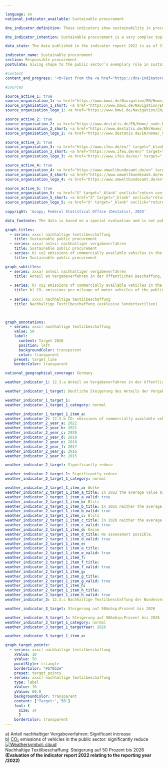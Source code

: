 ```yaml
---

language: en        
national_indicator_available: Sustainable procurement        

dns_indicator_definition: These indicators show sustainability in procurement through the examples of paper and the <abbr title="Carbon dioxide" tabindex="0">CO₂</abbr> emissions of motor vehicles. Each is depicted as an index using 2015&nbsp;as its base year.<br>Indicator 12.3.a ”Paper bearing the Blue Angel label as a proportion of the total paper consumption of the direct federal administration” measures what proportion of total paper procured for the direct federal administration is certified with the Blue Angel ecolabel. Since reporting year 2018, only non-coloured A4-sized printer and copier paper is recorded.<br>Indicator 12.3.b “CO₂ emissions of publicity owned vehicles by distance travelled” shows the <abbr title="Carbon dioxide" tabindex="0">CO₂</abbr> emissions of publicly owned vehicles in relation to the distances they travel.        

dns_indicator_intention: Sustainable procurement is a very complex topic. Product-specific indicators are examined here as examples. While the proportion of paper bearing the Blue Angel ecolabel is supposed to reach 95&nbsp;% of the direct federal administration’s total paper use by 2020, the ratio of <abbr title="Carbon dioxide" tabindex="0">CO₂</abbr> emissions to distance travelled is supposed to continue sinking. The public sector accounts for a considerable share of demand for products and services. It is therefore aimed that establishing sustainable development as a guiding principle of public procurement and reinforcing sustainability criteria within public procurement will serve as a lever to increase provision of sustainable products. The Federal Government’s aim is to strengthen sustainability across public procurement generally.        

data_state: The data published in the indicator report 2022 is as of 31 October 2022. The data shown on this platform is updated regularly, so that more current data may be available online than published in the <a href="https://dns-indikatoren.de/assets/Publikationen/Indikatorenberichte/2022.pdf">indicator report 2022</a>.        

indicator_name: Sustainable procurement        
section: Responsible procurement        
postulate: Giving shape to the public sector’s exemplary role in sustainable procurement        

#content         
content_and_progress: '<b>Text from the <a href="https://dns-indikatoren.de/assets/Publikationen/Indikatorenberichte/2022.pdf">Indicator Report 2022&nbsp;</a></b><br><br><b><i>Paper with Blue Angel certification as a proportion of the direct federal administration’s total paper consumption</i></b><br><br>The data used to calculate the proportion of Blue Angel-certified paper in the direct federal administration’s total paper consumption are collated through the monitoring of the Programme of Sustainability Measures being conducted by the Federal Chancellery and supported by the Centre of Excellence for Sustainable Procurement at the Procurement Office of the Federal Ministry of the Interior. The Blue Angel is an ecolabel for environmentally friendly products and services. When awarded to paper, it means that 100&nbsp;% of the paper fibres were recovered from wastepaper and that no harmful chemicals or bleaching agents were used in the production process.<br><br>According to the preliminary data, the proportion of Blue Angel-certified paper rose by around 113&nbsp;% between 2015&nbsp;and 2020. In 2015, 45&nbsp;% of all the paper used by the direct federal administration bore the Blue Angel label; that figure had risen to 96&nbsp;% by 2020. This equates to an increase of 112.9&nbsp;% (or an index value of 212.9). The indicator is thus in line with the target set in the Programme of Sustainability Measures to raise the use of paper with the Blue Angel label to 95&nbsp;% by 2020. Total paper consumption decreased in 2020&nbsp;by 14.1&nbsp;% compared to previous year (from about 993&nbsp;to 852&nbsp;million sheet of paper), resulting in a 33.4&nbsp;% reduction in total paper consumption between 2015&nbsp;and 2020.<br><br>When comparing the data over time, it should be noted that there was a change in methodology in 2018&nbsp;regarding the definition of paper. Since the 2018&nbsp;reporting year, only non-coloured A4-sized printer and copier paper has been included in the data. The reduction in total paper use can in part be traced to this methodological change.<br><br>More generally, it should be noted that the use of Blue Angel-certified paper has limited relevance in terms of sustainable procurement overall, as paper accounts for a small proportion of the total financial volumes involved in procurement for the public sector.<br><br><b><i><abbr title="Carbon dioxide" tabindex="0">CO₂</abbr> emissions of motor vehicles of the public sector mileage</i></b><br><br>The data on publicly owned vehicles are provided by the environmental economic accounts compiled by the Federal Statistical Office using the <abbr title="Transport Emission Model" tabindex="0">TREMOD</abbr> (Transport Emissions Estimation Model) database at the Institute for Energy and Environmental Research. The public sector comprises the Federal Government, the Länder and municipalities, the police, the Federal Border Police and the fire services.<br><br>Due to methodological changes in 2016, the comparability of the data is limited.<br><br>If, instead of looking at publicly owned vehicles, one focuses on vehicles owned by the direct federal administration, average <abbr title="Carbon dioxide" tabindex="0">CO₂</abbr> emissions amounted to 223.6&nbsp;grams per kilometre travelled in 2020.<br><br>The direct federal administration encompasses Federal Government’s own central and subordinate authorities, which are legally dependent. The data on <abbr title="Carbon dioxide" tabindex="0">CO₂</abbr> emissions per kilometre travelled for vehicles owned by the direct federal administration are provided by German Environment Agency. As for the data on publicly owned vehicles, the direct federal administration figures count all passenger vehicles weighing up to 3.5&nbsp;tonnes but not light commercial vehicles within that class.<br><br>Between 2015&nbsp;and 2017, the proportion of vehicles newly acquired for the direct federal administration that produced emissions lower than 50&nbsp;grams <abbr title="Carbon dioxide" tabindex="0">CO₂</abbr> per kilometre rose from 2.6&nbsp;% to 4.1&nbsp;% of all newly purchased vehicles. That share fell back to 3.3&nbsp;% in 2018. The provisional data show it falling further in 2019, to 2.4&nbsp;%, however, the value increased to 8.5&nbsp;% in 2020.<br><br>The indicator under consideration here relates only to the environmental aspect of sustainability. Moreover, it only covers the <abbr title="Carbon dioxide" tabindex="0">CO₂</abbr> emissions released during the vehicles’ operation. Looking at their entire life-cycle costs, there are more greenhouse-gas emissions, occurring during the processes of manufacturing and waste disposal, which would have to be taken into account for a conclusive indicator. In addition, the sustainability of electric vehicles depends on whether the electricity powering them comes from conventional or renewable sources.'                

#Sources        

source_active_1: true
source_organisation_1: <a href="https://www.bmwi.de/Navigation/EN/Home/home.html" target="_blank" onclick="return confirm_alert('the Federal Ministry for Economic Affairs and Climate Action', 'En')">Federal Ministry for Economic Affairs and Climate Action</a>
source_organisation_1_short: <a href="https://www.bmwi.de/Navigation/EN/Home/home.html" target="_blank" onclick="return confirm_alert('the Federal Ministry for Economic Affairs and Climate Action', 'En')">Federal Ministry for Economic Affairs and Climate Action</a>
source_organisation_logo_1: <a href="https://www.bmwi.de/Navigation/EN/Home/home.html" target="_blank" onclick="return confirm_alert('the Federal Ministry for Economic Affairs and Climate Action', 'En')"><img src="https://dnsTestEnvironment.github.io/dns-indicators/public/OrgImgEn/bmwk.png" alt="Federal Ministry for Economic Affairs and Climate Action" title=" Click here to visit the homepage of the organizationFederal Ministry for Economic Affairs and Climate Action" style="height:60px; width:148px; border:transparent"/></a>

source_active_2: true
source_organisation_2: <a href="https://www.destatis.de/EN/Home/_node.html" target="_blank">Federal Statistical Office</a>
source_organisation_2_short: <a href="https://www.destatis.de/EN/Home/_node.html" target="_blank">Federal Statistical Office</a>
source_organisation_logo_2: <a href="https://www.destatis.de/EN/Home/_node.html" target="_blank"><img src="https://dnsTestEnvironment.github.io/dns-indicators/public/OrgImgEn/destatis.png" alt="Federal Statistical Office" title=" Click here to visit the homepage of the organizationFederal Statistical Office" style="height:60px; width:148px; border:transparent"/></a>

source_active_3: true
source_organisation_3: <a href="https://www.ifeu.de/en/" target="_blank" onclick="return confirm_alert('the Institute for Energy and Environmental Research', 'En')">Institute for Energy and Environmental Research</a>
source_organisation_3_short: <a href="https://www.ifeu.de/en/" target="_blank" onclick="return confirm_alert('the Institute for Energy and Environmental Research', 'En')">Institute for Energy and Environmental Research</a>
source_organisation_logo_3: <a href="https://www.ifeu.de/en/" target="_blank" onclick="return confirm_alert('the Institute for Energy and Environmental Research', 'En')"><img src="https://dnsTestEnvironment.github.io/dns-indicators/public/OrgImgEn/ifeu.png" alt="Institute for Energy and Environmental Research" title=" Click here to visit the homepage of the organizationInstitute for Energy and Environmental Research" style="height:60px; width:148px; border:transparent"/></a>

source_active_4: true
source_organisation_4: <a href="https://www.umweltbundesamt.de/en" target="_blank" onclick="return confirm_alert('the German Environment Agency', 'En')">German Environment Agency</a>
source_organisation_4_short: <a href="https://www.umweltbundesamt.de/en" target="_blank" onclick="return confirm_alert('the German Environment Agency', 'En')">German Environment Agency</a>
source_organisation_logo_4: <a href="https://www.umweltbundesamt.de/en" target="_blank" onclick="return confirm_alert('the German Environment Agency', 'En')"><img src="https://dnsTestEnvironment.github.io/dns-indicators/public/OrgImgEn/uba.png" alt="German Environment Agency" title=" Click here to visit the homepage of the organizationGerman Environment Agency" style="height:60px; width:148px; border:transparent"/></a>

source_active_5: true
source_organisation_5: <a href="X" target="_blank" onclick="return confirm_alert('X', 'En')">X</a>
source_organisation_5_short: <a href="X" target="_blank" onclick="return confirm_alert('X', 'En')">X</a>
source_organisation_logo_5: <a href="X" target="_blank" onclick="return confirm_alert('X', 'En')"><img src="https://dnsTestEnvironment.github.io/dns-indicators/public/OrgImgEn/X.png" alt="X" title=" Click here to visit the homepage of the organizationX" style="height:60px; width:148px; border:transparent"/></a>
        
copyright: '&copy; Federal Statistical Office (Destatis), 2025'        

data_footnote: The data is based on a special evaluation and is not publicly available.        

graph_titles: 
  - series: xxxc) nachhaltige textilbeschaffung
    title: Sustainable public procurement
  - series: xxxa) anteil nachhaltiger vergabeverfahren
    title: Sustainable public procurement
  - series: b) co2 emissions of commercially available vehicles in the public sector
    title: Sustainable public procurement        

graph_subtitles: 
  - series: xxxa) anteil nachhaltiger vergabeverfahren
    title: Anteil an Vergabeverfahren in der öffentlichen Beschaffung, bei denen mindestens ein Nachhaltigkeitskriterium berücksichtigt wurde
    
  - series: b) co2 emissions of commercially available vehicles in the public sector
    title: b) CO₂ emissions per mileage of motor vehicles of the public sector
    
  - series: xxxc) nachhaltige textilbeschaffung
    title: Nachhaltige Textilbeschaffung (exklusive Sondertextilien)
            


graph_annotations:
  - series: xxxc) nachhaltige textilbeschaffung
    value: 50
    label:
      content: Target 2026
      position: left
      backgroundColor: transparent
      color: transparent
    preset: target_line
    borderColor: transparent                

national_geographical_coverage: Germany        

weather_indicator_1: 12.3.a Anteil an Vergabeverfahren in der öffentlichen Beschaffung, bei denen mindestens ein Nachhaltigkeitskriterium berücksichtigt wurde

weather_indicator_1_target: Deutliche Steigerung des Anteils der Vergaben in der öffentlichen Beschaffung, bei denen Nachhaltigkeitskriterien berücksichtigt werden, so dass dies bis 2030&nbsp;im Regelfall erfolgt. Dabei ist zu berücksichtigen, dass die Beschaffungen zur Deckung der Bedarfe der Bundeswehr, der Bundespolizei sowie des Zivil- und Katastrophenschutzes nicht zu einer Steigerung beitragen.

weather_indicator_1_target_1: 
weather_indicator_1_target_1_category: normal

weather_indicator_1_target_1_item_a:
weather_indicator_2: 12.3.b CO₂ emissions of commercially available vehicles in the public sector
weather_indicator_2_year_a: 2022
weather_indicator_2_year_b: 2021
weather_indicator_2_year_c: 2020
weather_indicator_2_year_d: 2019
weather_indicator_2_year_e: 2018
weather_indicator_2_year_f: 2017
weather_indicator_2_year_g: 2016
weather_indicator_2_year_h: 2015

weather_indicator_2_target: Significantly reduce

weather_indicator_2_target_1: Significantly reduce
weather_indicator_2_target_1_category: normal

weather_indicator_2_target_1_item_a: Wolke
weather_indicator_2_target_1_item_a_title: In 2022 the average value aimed in the wrong direction or indicates stagnation, but the previous year had shown a turn in the desired direction.
weather_indicator_2_target_1_item_a_valid: true
weather_indicator_2_target_1_item_b: Blitz
weather_indicator_2_target_1_item_b_title: In 2021 neither the average value nor the last change pointed in the right direction.
weather_indicator_2_target_1_item_b_valid: true
weather_indicator_2_target_1_item_c: Blitz
weather_indicator_2_target_1_item_c_title: In 2020 neither the average value nor the last change pointed in the right direction.
weather_indicator_2_target_1_item_c_valid: true
weather_indicator_2_target_1_item_d: Keine
weather_indicator_2_target_1_item_d_title: No assessment possible.
weather_indicator_2_target_1_item_d_valid: true
weather_indicator_2_target_1_item_e: 
weather_indicator_2_target_1_item_e_title: 
weather_indicator_2_target_1_item_e_valid: true
weather_indicator_2_target_1_item_f: 
weather_indicator_2_target_1_item_f_title: 
weather_indicator_2_target_1_item_f_valid: true
weather_indicator_2_target_1_item_g: 
weather_indicator_2_target_1_item_g_title: 
weather_indicator_2_target_1_item_g_valid: true
weather_indicator_2_target_1_item_h: 
weather_indicator_2_target_1_item_h_title: 
weather_indicator_2_target_1_item_h_valid: true
weather_indicator_3: 12.3.c Nachhaltige Textilbeschaffung der Bundesverwaltung (exklusive Sondertextilien)

weather_indicator_3_target: Steigerung auf 50&nbsp;Prozent bis 2026

weather_indicator_3_target_1: Steigerung auf 50&nbsp;Prozent bis 2026
weather_indicator_3_target_1_category: normal
weather_indicator_3_target_1_targetYear: 2026

weather_indicator_3_target_1_item_a:        

graph_target_points:
  - series: xxxc) nachhaltige textilbeschaffung
    xValue: 10
    yValue: 50
    pointStyle: triangle
    borderColor: "#bf8b2e"
    preset: target_points
  - series: xxxc) nachhaltige textilbeschaffung
    type: label
    xValue: 10
    yValue: 60.0
    backgroundColor: transparent
    content: ['Target:','50']
    font: {
      size: 14
      }
    borderColor: transparent        
---
```



<div>
  <div class="my-header">
    <label class="default">a) Anteil nachhaltiger Vergabeverfahren: Significant increase
    </label>
  </div>
</div>
<div>
  <div class="my-header">
    <label class="default">b) <abbr title="Carbon dioxide" tabindex="0">CO₂</abbr> emissions of vehicles in the public sector: significantly reduce
      <a href="https://dnsUpgradeEnvironment.github.io/dns-indicators/en/status"><img src="https://sdg-indikatoren.de/public/Wettersymbole/Wolke.png" title="In 2022 the average value aimed in the wrong direction or indicates stagnation, but the previous year had shown a turn in the desired direction." alt="Weathersymbol: cloud"/>
      </a>
    </label>
  </div>
</div>
<div>
  <div class="my-header">
    <label class="default">Nachhaltige Textilbeschaffung: Steigerung auf 50&nbsp;Prozent bis 2026
    </label>
  </div>
</div>
<div class="my-header-note">
  <label class="default"><b>(Evaluation of the indicator report 2022 relating to the reporting year /2022)
  </b></label>
</div>